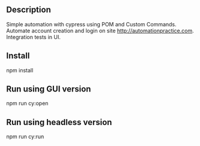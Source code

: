 
## Description

Simple automation with cypress using POM and Custom Commands.
Automate account creation and login on site http://automationpractice.com.
Integration tests in UI.




## Install

npm install 

## Run using GUI version

npm run cy:open

## Run using headless version

npm run cy:run
